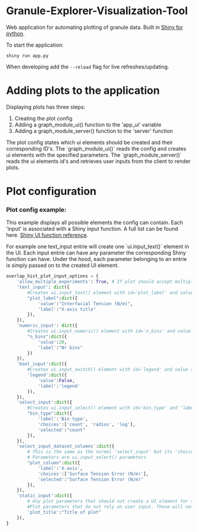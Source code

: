 
# Granule-Explorer-Visualization-Tool

Web application for automating plotting of granule data.  Built in [Shiny for python](https://shiny.posit.co/py/).


To start the application:

    shiny run app.py 

When developing add the `--reload` flag for live refreshes/updating.


# Adding plots to the application
Displaying plots has three steps:

1. Creating the plot config
2. Adding a graph_module_ui() function to the 'app_ui' variable
2. Adding a graph_module_server() function to the 'server' function

The plot config states which ui elements should be created and their corresponding ID's. The ´graph_module_ui()´ reads the config and creates ui elements with the specified parameters. The ´graph_module_server()´ reads the ui elements id's and retrieves user inputs from the client to render plots. 

# Plot configuration


### Plot config example:
This example displays all possible elements the config can contain. Each 'input' is associated with a Shiny input function. A full list can be found here. [Shiny UI function reference](https://shiny.posit.co/py/api/ui.input_select.html).

For example one text_input entrie will create one ´ui.input_text()´ element in the UI. Each input entrie can have any parameter the corresponding Shiny function can have. Under the hood, each parameter belonging to an entrie is simply passed on to the created UI element.
```py
overlap_hist_plot_input_options = {
    'allow_multiple_experiments': True, # If plot should accept multiple different experiments. Useful for comparison plots, overlaping histograms etc.
    'text_input': dict({
        #Creates ui.input_text() element with id='plot_label' and value and label as parameters
        "plot_label":dict({
            'value':"Interfacial Tension (N/m)", 
            'label':"X-axis title"
        }),
    }),
    'numeric_input': dict({
        #Creates ui.input_numeric() element with id='n_bins' and value and label as parameters
        "n_bins":dict({
            'value':20, 
            'label':"Nr bins"
        })
    }),
    'bool_input':dict({
        #Creates ui.input_switch() element with id='legend' and value and label as parameters
        'legend':dict({
            'value':False, 
            'label':'legend'
        }),
    }),
    'select_input':dict({
        #Creates ui.input_select() element with id='bin_type' and 'label', 'choices' and 'selected' as parameters
        "bin_type":dict({
            'label':'Bin type', 
            'choices':['count', 'radius', 'log'], 
            'selected':"count"
        }),
    }),
    'select_input_dataset_columns':dict({
        # This is the same as the normal 'select_input' but its 'choices' list will be updated with the column names of the uploaded aggregate data file. 
        # Parameters are ui.input_select() parameters
        "plot_column":dict({
            'label':'X-axis', 
            'choices':['Surface Tension Error (N/m)'], 
            'selected':"Surface Tension Error (N/m)"
        }),
    }),
    'static_input':dict({
        # Any plot parameters that should not create a UI element for the user to interact with, but still has to be specified to the plot function.
        #Plot parameters that do not rely on user input. These will not create ui compenents and are only used server side.
        'plot_title':"Title of plot"
    }),
}
```
